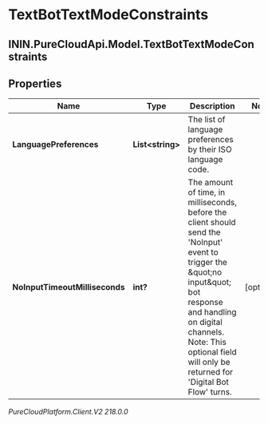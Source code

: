 # TextBotTextModeConstraints

## ININ.PureCloudApi.Model.TextBotTextModeConstraints

## Properties

|Name | Type | Description | Notes|
|------------ | ------------- | ------------- | -------------|
| **LanguagePreferences** | **List&lt;string&gt;** | The list of language preferences by their ISO language code. | |
| **NoInputTimeoutMilliseconds** | **int?** | The amount of time, in milliseconds, before the client should send the &#39;NoInput&#39; event  to trigger the \&quot;no input\&quot; bot response and handling on digital channels.  Note: This optional field will only be returned for &#39;Digital Bot Flow&#39; turns. | [optional] |



_PureCloudPlatform.Client.V2 218.0.0_
